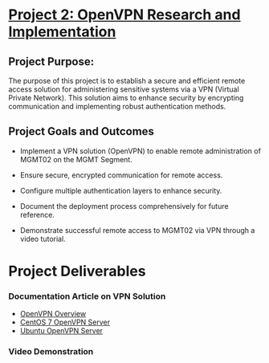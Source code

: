 # [Project 2: OpenVPN Research and Implementation](https://github.com/LPouliot/SEC-250-Project-2-OpenVPN/wiki)

## Project Purpose: 
The purpose of this project is to establish a secure and efficient remote access solution for administering sensitive systems via a VPN (Virtual Private Network). This solution aims to enhance security by encrypting communication and implementing robust authentication methods.

## Project Goals and Outcomes

* Implement a VPN solution (OpenVPN) to enable remote administration of MGMT02 on the MGMT Segment.

* Ensure secure, encrypted communication for remote access.

* Configure multiple authentication layers to enhance security.

* Document the deployment process comprehensively for future reference.

* Demonstrate successful remote access to MGMT02 via VPN through a video tutorial.

# Project Deliverables 

### Documentation Article on VPN Solution
* [OpenVPN Overview](https://github.com/LPouliot/SEC-250-Project-2-OpenVPN/wiki/OpenVPN-Description)
* [CentOS 7 OpenVPN Server](https://github.com/LPouliot/SEC-250-Project-2-OpenVPN/wiki/CentOS-7-OpenVPN-server)
* [Ubuntu OpenVPN Server](https://github.com/LPouliot/SEC-250-Project-2-OpenVPN/wiki/Ubuntu-OpenVPN-server)

### Video Demonstration






